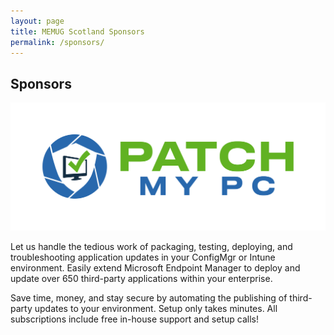 ```yaml
---
layout: page
title: MEMUG Scotland Sponsors
permalink: /sponsors/
---
```


## Sponsors
 
[![PatchMyPCLogo](/assets/img/PatchMyPC-Logo.svg)](https://patchmypc.com)

Let us handle the tedious work of packaging, testing, deploying, and troubleshooting application updates in your ConfigMgr or Intune environment. Easily extend Microsoft Endpoint Manager to deploy and update over 650 third-party applications within your enterprise.

Save time, money, and stay secure by automating the publishing of third-party updates to your environment. Setup only takes minutes. All subscriptions include free in-house support and setup calls!